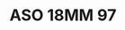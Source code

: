 ---
title: ASO 18MM 97
date: 
draft: false

# descripcion
description : Anillo de plata 925.

materials: Plata 925

color: 

dimensions: 18mm diámetro

code: 05-23-1486

type: "Anillos"

categories: []

price: $10.960,00

price_eftvo: $9.320,00

# Images
# first image will be shown in the product page
images:
  # - image: "images/path_to_image"
  # La ubicacion de las imagenes es imagenes/Anillos/Anillos.Solo Plata/05-23-1486-aso-18mm-97
  - image: "./images/anillos/solo_plata/05-23-1486-aso-18mm-97.jpg"
---